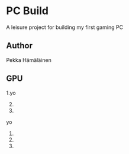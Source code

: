 # PC Build

A leisure project for building my first gaming PC


## Author

Pekka Hämäläinen


## GPU

1.yo

2.

3.
yo

1.
2.
3.
